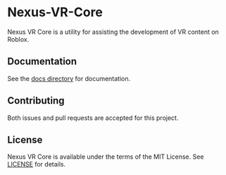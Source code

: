 # Nexus-VR-Core
Nexus VR Core is a utility for assisting the development
of VR content on Roblox.

## Documentation
See the [docs directory](docs) for documentation.

## Contributing
Both issues and pull requests are accepted for this project.

## License
Nexus VR Core is available under the terms of the MIT 
License. See [LICENSE](LICENSE) for details.